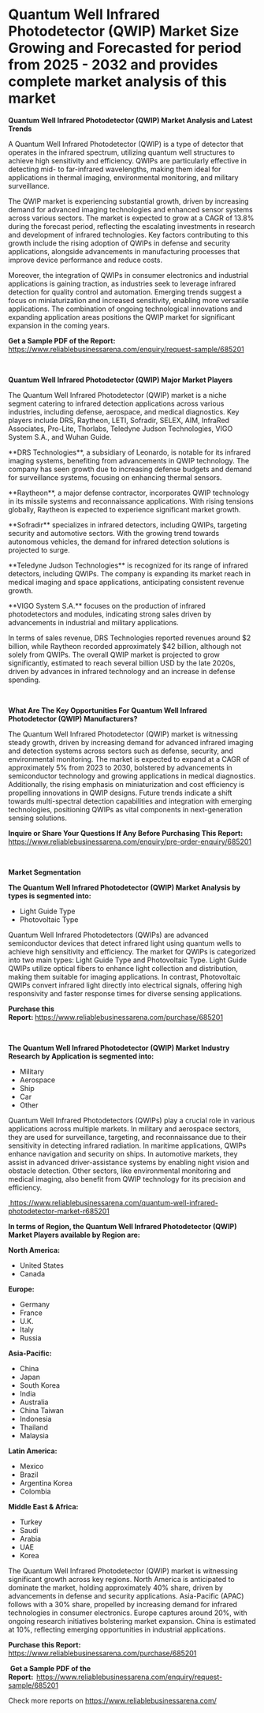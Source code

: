 <p><h1>Quantum Well Infrared Photodetector (QWIP) Market Size Growing and Forecasted for period from 2025 - 2032 and provides complete market analysis of this market</h1></p><p><strong>Quantum Well Infrared Photodetector (QWIP) Market Analysis and Latest Trends</strong></p>
<p><p>A Quantum Well Infrared Photodetector (QWIP) is a type of detector that operates in the infrared spectrum, utilizing quantum well structures to achieve high sensitivity and efficiency. QWIPs are particularly effective in detecting mid- to far-infrared wavelengths, making them ideal for applications in thermal imaging, environmental monitoring, and military surveillance.</p><p>The QWIP market is experiencing substantial growth, driven by increasing demand for advanced imaging technologies and enhanced sensor systems across various sectors. The market is expected to grow at a CAGR of 13.8% during the forecast period, reflecting the escalating investments in research and development of infrared technologies. Key factors contributing to this growth include the rising adoption of QWIPs in defense and security applications, alongside advancements in manufacturing processes that improve device performance and reduce costs. </p><p>Moreover, the integration of QWIPs in consumer electronics and industrial applications is gaining traction, as industries seek to leverage infrared detection for quality control and automation. Emerging trends suggest a focus on miniaturization and increased sensitivity, enabling more versatile applications. The combination of ongoing technological innovations and expanding application areas positions the QWIP market for significant expansion in the coming years.</p></p>
<p><strong>Get a Sample PDF of the Report:&nbsp;</strong> <a href="https://www.reliablebusinessarena.com/enquiry/request-sample/685201?utm_campaign=2259&utm_medium=2&utm_source=Github&utm_content=ia&utm_term=13022025&utm_id=quantum-well-infrared-photodetector-qwip">https://www.reliablebusinessarena.com/enquiry/request-sample/685201</a></p>
<p>&nbsp;</p>
<p><strong>Quantum Well Infrared Photodetector (QWIP) Major Market Players</strong></p>
<p><p>The Quantum Well Infrared Photodetector (QWIP) market is a niche segment catering to infrared detection applications across various industries, including defense, aerospace, and medical diagnostics. Key players include DRS, Raytheon, LETI, Sofradir, SELEX, AIM, InfraRed Associates, Pro-Lite, Thorlabs, Teledyne Judson Technologies, VIGO System S.A., and Wuhan Guide.</p><p>**DRS Technologies**, a subsidiary of Leonardo, is notable for its infrared imaging systems, benefiting from advancements in QWIP technology. The company has seen growth due to increasing defense budgets and demand for surveillance systems, focusing on enhancing thermal sensors.</p><p>**Raytheon**, a major defense contractor, incorporates QWIP technology in its missile systems and reconnaissance applications. With rising tensions globally, Raytheon is expected to experience significant market growth.</p><p>**Sofradir** specializes in infrared detectors, including QWIPs, targeting security and automotive sectors. With the growing trend towards autonomous vehicles, the demand for infrared detection solutions is projected to surge.</p><p>**Teledyne Judson Technologies** is recognized for its range of infrared detectors, including QWIPs. The company is expanding its market reach in medical imaging and space applications, anticipating consistent revenue growth.</p><p>**VIGO System S.A.** focuses on the production of infrared photodetectors and modules, indicating strong sales driven by advancements in industrial and military applications.</p><p>In terms of sales revenue, DRS Technologies reported revenues around $2 billion, while Raytheon recorded approximately $42 billion, although not solely from QWIPs. The overall QWIP market is projected to grow significantly, estimated to reach several billion USD by the late 2020s, driven by advances in infrared technology and an increase in defense spending.</p></p>
<p>&nbsp;</p>
<p><strong>What Are The Key Opportunities For Quantum Well Infrared Photodetector (QWIP) Manufacturers?</strong></p>
<p><p>The Quantum Well Infrared Photodetector (QWIP) market is witnessing steady growth, driven by increasing demand for advanced infrared imaging and detection systems across sectors such as defense, security, and environmental monitoring. The market is expected to expand at a CAGR of approximately 5% from 2023 to 2030, bolstered by advancements in semiconductor technology and growing applications in medical diagnostics. Additionally, the rising emphasis on miniaturization and cost efficiency is propelling innovations in QWIP designs. Future trends indicate a shift towards multi-spectral detection capabilities and integration with emerging technologies, positioning QWIPs as vital components in next-generation sensing solutions.</p></p>
<p><strong>Inquire or Share Your Questions If Any Before Purchasing This Report:</strong> <a href="https://www.reliablebusinessarena.com/enquiry/pre-order-enquiry/685201?utm_campaign=2259&utm_medium=2&utm_source=Github&utm_content=ia&utm_term=13022025&utm_id=quantum-well-infrared-photodetector-qwip">https://www.reliablebusinessarena.com/enquiry/pre-order-enquiry/685201</a></p>
<p>&nbsp;</p>
<p><strong>Market Segmentation</strong></p>
<p><strong>The Quantum Well Infrared Photodetector (QWIP) Market Analysis by types is segmented into:</strong></p>
<p><ul><li>Light Guide Type</li><li>Photovoltaic Type</li></ul></p>
<p><p>Quantum Well Infrared Photodetectors (QWIPs) are advanced semiconductor devices that detect infrared light using quantum wells to achieve high sensitivity and efficiency. The market for QWIPs is categorized into two main types: Light Guide Type and Photovoltaic Type. Light Guide QWIPs utilize optical fibers to enhance light collection and distribution, making them suitable for imaging applications. In contrast, Photovoltaic QWIPs convert infrared light directly into electrical signals, offering high responsivity and faster response times for diverse sensing applications.</p></p>
<p><strong>Purchase this Report:&nbsp;</strong><a href="https://www.reliablebusinessarena.com/purchase/685201?utm_campaign=2259&utm_medium=2&utm_source=Github&utm_content=ia&utm_term=13022025&utm_id=quantum-well-infrared-photodetector-qwip">https://www.reliablebusinessarena.com/purchase/685201</a></p>
<p>&nbsp;</p>
<p><strong>The Quantum Well Infrared Photodetector (QWIP) Market Industry Research by Application is segmented into:</strong></p>
<p><ul><li>Military</li><li>Aerospace</li><li>Ship</li><li>Car</li><li>Other</li></ul></p>
<p><p>Quantum Well Infrared Photodetectors (QWIPs) play a crucial role in various applications across multiple markets. In military and aerospace sectors, they are used for surveillance, targeting, and reconnaissance due to their sensitivity in detecting infrared radiation. In maritime applications, QWIPs enhance navigation and security on ships. In automotive markets, they assist in advanced driver-assistance systems by enabling night vision and obstacle detection. Other sectors, like environmental monitoring and medical imaging, also benefit from QWIP technology for its precision and efficiency.</p></p>
<p><a href="https://www.reliablebusinessarena.com/quantum-well-infrared-photodetector-market-r685201?utm_campaign=2259&utm_medium=2&utm_source=Github&utm_content=ia&utm_term=13022025&utm_id=quantum-well-infrared-photodetector-qwip">&nbsp;https://www.reliablebusinessarena.com/quantum-well-infrared-photodetector-market-r685201</a></p>
<p><strong>In terms of Region, the Quantum Well Infrared Photodetector (QWIP) Market Players available by Region are:</strong></p>
<p>
    <p> <strong> North America: </strong>
        <ul>
            <li>United States</li>
            <li>Canada</li>
        </ul>
        </p> 
    <p> <strong> Europe: </strong>
        <ul>
            <li>Germany</li>
            <li>France</li>
            <li>U.K.</li>
            <li>Italy</li>
            <li>Russia</li>
        </ul>
        </p> 
    <p> <strong> Asia-Pacific: </strong>
        <ul>
            <li>China</li>
            <li>Japan</li>
            <li>South Korea</li>
            <li>India</li>
            <li>Australia</li>
            <li>China Taiwan</li>
            <li>Indonesia</li>
            <li>Thailand</li>
            <li>Malaysia</li>
        </ul>
        </p> 
    <p> <strong> Latin America: </strong>
        <ul>
            <li>Mexico</li>
            <li>Brazil</li>
            <li>Argentina Korea</li>
            <li>Colombia</li>
        </ul>
        </p> 
    <p> <strong> Middle East & Africa: </strong>
        <ul>
            <li>Turkey</li>
            <li>Saudi</li>
            <li>Arabia</li>
            <li>UAE</li>
            <li>Korea</li>
        </ul>
    </p>
    </p>
<p><p>The Quantum Well Infrared Photodetector (QWIP) market is witnessing significant growth across key regions. North America is anticipated to dominate the market, holding approximately 40% share, driven by advancements in defense and security applications. Asia-Pacific (APAC) follows with a 30% share, propelled by increasing demand for infrared technologies in consumer electronics. Europe captures around 20%, with ongoing research initiatives bolstering market expansion. China is estimated at 10%, reflecting emerging opportunities in industrial applications.</p></p>
<p><strong>Purchase this Report: </strong><a href="https://www.reliablebusinessarena.com/purchase/685201?utm_campaign=2259&utm_medium=2&utm_source=Github&utm_content=ia&utm_term=13022025&utm_id=quantum-well-infrared-photodetector-qwip">https://www.reliablebusinessarena.com/purchase/685201</a></p>
<p>&nbsp;<strong>Get a Sample PDF of the Report:&nbsp;&nbsp;</strong><a href="https://www.reliablebusinessarena.com/enquiry/request-sample/685201?utm_campaign=2259&utm_medium=2&utm_source=Github&utm_content=ia&utm_term=13022025&utm_id=quantum-well-infrared-photodetector-qwip">https://www.reliablebusinessarena.com/enquiry/request-sample/685201</a></p>
<p><strong></strong></p>
<p>Check more reports on <a href="https://www.reliablebusinessarena.com/?utm_campaign=2259&utm_medium=2&utm_source=Github&utm_content=ia&utm_term=13022025&utm_id=quantum-well-infrared-photodetector-qwip">https://www.reliablebusinessarena.com/</a></p>